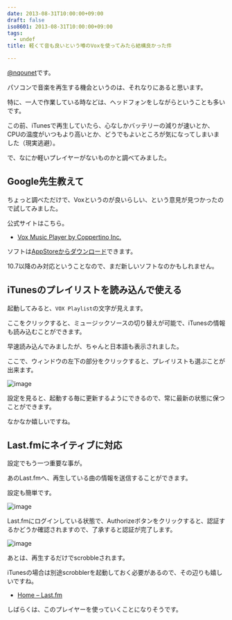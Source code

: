 ```yaml
---
date: 2013-08-31T10:00:00+09:00
draft: false
iso8601: 2013-08-31T10:00:00+09:00
tags:
  - undef
title: 軽くて音も良いという噂のVoxを使ってみたら結構良かった件

---
```


[@nqounet](https://twitter.com/nqounet)です。

パソコンで音楽を再生する機会というのは、それなりにあると思います。

特に、一人で作業している時などは、ヘッドフォンをしながらということも多いです。

この前、iTunesで再生していたら、心なしかバッテリーの減りが速いとか、CPUの温度がいつもより高いとか、どうでもよいところが気になってしまいました（現実逃避）。

で、なにか軽いプレイヤーがないものかと調べてみました。

## Google先生教えて

ちょっと調べただけで、Voxというのが良いらしい、という意見が見つかったので試してみました。

公式サイトはこちら。

- [Vox Music Player by Coppertino Inc.](http://coppertino.com/)

ソフトは[AppStoreからダウンロード](https://itunes.apple.com/jp/app/vox/id461369673?mt=12)できます。

10.7以降のみ対応ということなので、まだ新しいソフトなのかもしれません。

## iTunesのプレイリストを読み込んで使える

起動してみると、`VOX Playlist`の文字が見えます。

ここをクリックすると、ミュージックソースの切り替えが可能で、iTunesの情報も読み込むことができます。

早速読み込んでみましたが、ちゃんと日本語も表示されました。

ここで、ウィンドウの左下の部分をクリックすると、プレイリストも選ぶことが出来ます。

![image](https://copy.com/TAHv0A9DgaBJ)

設定を見ると、起動する毎に更新するようにできるので、常に最新の状態に保つことができます。

なかなか嬉しいですね。

## Last.fmにネイティブに対応

設定でもう一つ重要な事が。

あのLast.fmへ、再生している曲の情報を送信することができます。

設定も簡単です。

![image](https://copy.com/RQ8VD8m3ugf1Owvb)

Last.fmにログインしている状態で、Authorizeボタンをクリックすると、認証するかどうか確認されますので、了承すると認証が完了します。

![image](https://copy.com/K4T4YQnoxmnjpfFn)

あとは、再生するだけでscrobbleされます。

iTunesの場合は別途scrobblerを起動しておく必要があるので、その辺りも嬉しいですね。

- [Home – Last.fm](http://www.lastfm.jp/)

しばらくは、このプレイヤーを使っていくことになりそうです。
